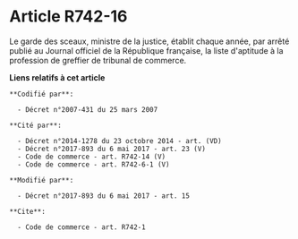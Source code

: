 # Article R742-16

Le garde des sceaux, ministre de la justice, établit chaque année, par arrêté publié au Journal officiel de la République
française, la liste d'aptitude à la profession de greffier de tribunal de commerce.

**Liens relatifs à cet article**

	**Codifié par**:

	  - Décret n°2007-431 du 25 mars 2007

	**Cité par**:

	  - Décret n°2014-1278 du 23 octobre 2014 - art. (VD)
	  - Décret n°2017-893 du 6 mai 2017 - art. 23 (V)
	  - Code de commerce - art. R742-14 (V)
	  - Code de commerce - art. R742-6-1 (V)

	**Modifié par**:

	  - Décret n°2017-893 du 6 mai 2017 - art. 15

	**Cite**:

	  - Code de commerce - art. R742-1
